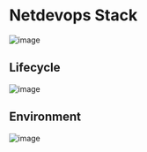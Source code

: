 # Netdevops Stack

![image](https://user-images.githubusercontent.com/25337881/200178084-da186f66-0966-4b84-a948-8ac496403863.png)


## Lifecycle

![image](https://user-images.githubusercontent.com/25337881/200178215-3ad53943-8254-4d8c-a219-16a5c244df4e.png)

## Environment

![image](https://user-images.githubusercontent.com/25337881/200178350-c55a6bf0-1baa-46cc-ad24-f61e06dc318f.png)
